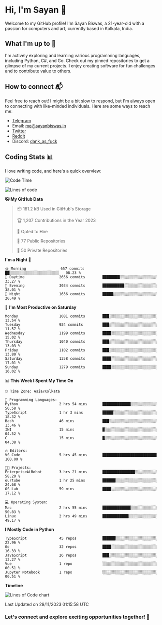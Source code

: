 # Hi, I'm Sayan 👋

Welcome to my GitHub profile! I'm Sayan Biswas, a 21-year-old with a passion for computers and art, currently based in Kolkata, India.

## What I'm up to 🚀

I'm actively exploring and learning various programming languages, including Python, C#, and Go. Check out my pinned repositories to get a glimpse of my current projects. I enjoy creating software for fun challenges and to contribute value to others.

## How to connect 📬

Feel free to reach out! I might be a bit slow to respond, but I'm always open to connecting with like-minded individuals. Here are some ways to reach me:

- [Telegram](https://t.me/dank_as_fuck)
- Email: [me@sayanbiswas.in](mailto:me@sayanbiswas.in)
- [Twitter](https://twitter.com/TheDankDel)
- [Reddit](https://www.reddit.com/user/dank_as_fuck_/)
- Discord: [dank_as_fuck](https://discordapp.com/users/506536929152466945)

## Coding Stats 📊

I love writing code, and here's a quick overview:

<!--START_SECTION:waka-->
![Code Time](http://img.shields.io/badge/Code%20Time-1%2C330%20hrs%2031%20mins-blue)

![Lines of code](https://img.shields.io/badge/From%20Hello%20World%20I%27ve%20Written-6.5%20million%20lines%20of%20code-blue)

**🐱 My GitHub Data** 

> 📦 181.2 kB Used in GitHub's Storage 
 > 
> 🏆 1,207 Contributions in the Year 2023
 > 
> 💼 Opted to Hire
 > 
> 📜 77 Public Repositories 
 > 
> 🔑 50 Private Repositories 
 > 
**I'm a Night 🦉** 

```text
🌞 Morning                657 commits         ██░░░░░░░░░░░░░░░░░░░░░░░   08.23 % 
🌆 Daytime                2656 commits        ████████░░░░░░░░░░░░░░░░░   33.27 % 
🌃 Evening                3034 commits        ██████████░░░░░░░░░░░░░░░   38.01 % 
🌙 Night                  1636 commits        █████░░░░░░░░░░░░░░░░░░░░   20.49 % 
```
📅 **I'm Most Productive on Saturday** 

```text
Monday                   1081 commits        ███░░░░░░░░░░░░░░░░░░░░░░   13.54 % 
Tuesday                  924 commits         ███░░░░░░░░░░░░░░░░░░░░░░   11.57 % 
Wednesday                1199 commits        ████░░░░░░░░░░░░░░░░░░░░░   15.02 % 
Thursday                 1040 commits        ███░░░░░░░░░░░░░░░░░░░░░░   13.03 % 
Friday                   1102 commits        ███░░░░░░░░░░░░░░░░░░░░░░   13.80 % 
Saturday                 1358 commits        ████░░░░░░░░░░░░░░░░░░░░░   17.01 % 
Sunday                   1279 commits        ████░░░░░░░░░░░░░░░░░░░░░   16.02 % 
```


📊 **This Week I Spent My Time On** 

```text
🕑︎ Time Zone: Asia/Kolkata

💬 Programming Languages: 
Python                   2 hrs 54 mins       █████████████░░░░░░░░░░░░   50.58 % 
TypeScript               1 hr 3 mins         █████░░░░░░░░░░░░░░░░░░░░   18.32 % 
Bash                     46 mins             ███░░░░░░░░░░░░░░░░░░░░░░   13.46 % 
INI                      15 mins             █░░░░░░░░░░░░░░░░░░░░░░░░   04.52 % 
C                        15 mins             █░░░░░░░░░░░░░░░░░░░░░░░░   04.38 % 

🔥 Editors: 
VS Code                  5 hrs 45 mins       █████████████████████████   100.00 % 

🐱‍💻 Projects: 
EnterpriseALRobot        3 hrs 21 mins       ███████████████░░░░░░░░░░   58.20 % 
ourtube                  1 hr 25 mins        ██████░░░░░░░░░░░░░░░░░░░   24.68 % 
OS Lab                   59 mins             ████░░░░░░░░░░░░░░░░░░░░░   17.12 % 

💻 Operating System: 
Mac                      2 hrs 55 mins       █████████████░░░░░░░░░░░░   50.83 % 
Linux                    2 hrs 49 mins       ████████████░░░░░░░░░░░░░   49.17 % 
```

**I Mostly Code in Python** 

```text
TypeScript               45 repos            ██████░░░░░░░░░░░░░░░░░░░   22.96 % 
Go                       32 repos            ████░░░░░░░░░░░░░░░░░░░░░   16.33 % 
JavaScript               26 repos            ███░░░░░░░░░░░░░░░░░░░░░░   13.27 % 
Vue                      1 repo              ░░░░░░░░░░░░░░░░░░░░░░░░░   00.51 % 
Jupyter Notebook         1 repo              ░░░░░░░░░░░░░░░░░░░░░░░░░   00.51 % 
```



**Timeline**

![Lines of Code chart](https://raw.githubusercontent.com/Dank-del/Dank-del/main/assets/bar_graph.png)


 Last Updated on 29/11/2023 01:15:58 UTC
<!--END_SECTION:waka-->

### Let's connect and explore exciting opportunities together! 🚀
